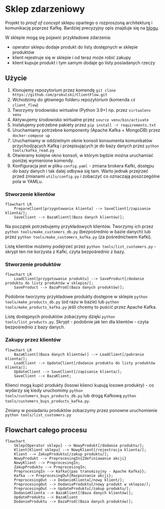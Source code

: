 # Sklep zdarzeniowy

Projekt to *proof of concept* sklepu opartego o rozproszoną architekturę i komunikację poprzez Kafkę. Bardziej precyzyjny opis znajduje się na [blogu]( https://blog.prokulski.science/2022/04/26/sklep-rozproszony/).

W sklepie mogą się pojawić przykładowe zdarzenia:

+ operator sklepu dodaje produkt do listy dostępnych w sklepie produktów
+ klient rejestruje się w sklepie i od teraz może robić zakupy
+ klient kupuje produkt i tym samym dodaje go listy posiadanych rzeczy

## Użycie

1. Klonujemy repozytorium przez komendę `git clone https://github.com/prokulski/ClientFlow.git`
1. Wchodzimy do głównego folderu repozytorium (komenda `cd client_flow`)
1. Tworzymy środowisko wirtualne (Python 3.9+) np. przez `virtualenv venv`
1. Aktywujemy środowisko wirtualne przez `source venv/bin/activate`
1. Instalujemy potrzebne pakiety przez `pip install -r requirements.txt`
1. Uruchamiamy potrzebne komponenty (Apache Kafka + MongoDB) przez `docker-compose up`
1. Uruchamiamy w oddzielnym oknie konsoli konsumenta komunikatów przychodzących Kafką i przepisujących je do bazy danych przez `python tools/kafka_read.py`
1. Otwieramy kolejne okno konsoli, w którym będzie można uruchamiać poniżej wymienione komendy.
1. Konfiguracja jest w pliku `config.yaml` - zmiana brokera Kafki, dostępu do bazy danych i tak dalej odbywa się tam. Warto jednak przejrzeć przed zmianami `utils/config.py` i zobaczyć co oznaczają poszczególne pola w YAMLu.

### Stworzenie klientów

```mermaid
flowchart LR
    PrepareClient[przygotowanie klienta] --> SaveClient[/zapisanie klienta/];
    SaveClient --> BazaKlient[(Baza danych klientów)];
```

Na początek potrzebujemy przykładowych klientów. Tworzymy ich przez `python tools/make_customers_db.py` (bezpośrednio w bazie danych) lub przez `python tools/make_customers_kafka.py` (za pośrednictwem Kafki).

Listę klientów możemy podejrzeć przez `python tools/list_customers.py` - skrypt ten nie korzysta z Kafki, czyta bezpośrednio z bazy.

### Stworzenie produktów

```mermaid
flowchart LR
    LoadClient[przygotowanie produktu] --> SaveProduct[/dodanie produktu do listy produktów w sklepie/];
    SaveProduct --> BazaProd[(Baza danych produktów)];
```

Podobnie tworzymy przykładowe produkty dostępne w sklepie `python tools/make_products_db.py` (od razu w bazie) lub `python tools/make_products_kafka.py` jeśli chcemy to puścić przez Apache Kafka.

Listę dostępnych produktów zobaczymy dzięki `python tools/list_products.py`. Skrypt - podobnie jak ten dla klientów - czyta bezpośrednio z bazy danych.

### Zakupy przez klientów

```mermaid
flowchart LR
    BazaKlient[(Baza danych klientów)] --> LoadClient[/pobranie klienta/];
    LoadClient --> UpdateClient[/dodanie produktu do listy produktów klienta/];
    UpdateClient --> SaveClient[/zapisanie klienta/];
    SaveClient --> BazaKlient;
```

Klienci mogą kupić produkty (losowi klienci kupują losowe produkty) - co wydarzy się kiedy uruchomimy `python tools/customers_buys_products_db.py` lub drogą Kafkową `python tools/customers_buys_products_kafka.py`.

Zmiany w posiadaniu produktów zobaczymy przez ponowne uruchomienie `python tools/list_customers.py`

## Flowchart całego procesu

```mermaid
flowchart 
    Sklep[Operator sklepu] --> NowyProdukt[/dodanie produktu/];
    Klient[Klient sklepu] --> NowyKlient[/rejestracja klienta/];
    Klient --> ZakupProduktu[/zakup produktu/];
    NowyProdukt --> PreprocesingIn{Zdefiniowanie akcji}
    NowyKlient --> PreprocesingIn;
    ZakupProduktu --> PreprocesingIn;
    PreprocesingIn --> Kafka{{pas transmisyjny - Apache Kafka}};
    Kafka --> PreprocesingOut{Rozpoznanie akcji};
    PreprocesingOut --> DodanieKlienta[/nowy klient/];
    PreprocesingOut --> DodanieProduktu[/nowy produkt w sklepie/];
    PreprocesingOut --> UpdateProduktu[/zakup produktu/];
    DodanieKlienta --> BazaKlient[(Baza danych klientów)];
    UpdateProduktu --> BazaKlient
    DodanieProduktu --> BazaProd[(Baza danych produktów)];
```
